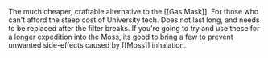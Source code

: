 The much cheaper, craftable alternative to the [[Gas Mask]]. For those who can't afford the steep cost of University tech. Does not last long, and needs to be replaced after the filter breaks. If you're going to try and use these for a longer expedition into the Moss, its good to bring a few to prevent unwanted side-effects caused by [[Moss]] inhalation.